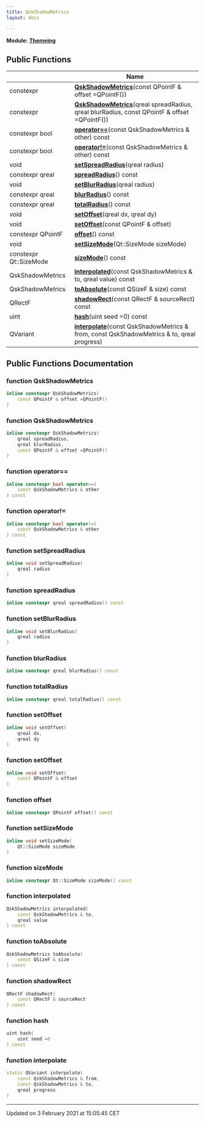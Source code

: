```yaml
---
title: QskShadowMetrics
layout: docs

---
```



**Module:** **[Themeing](/docs/modules/group__Themeing/)**



## Public Functions

|                | Name           |
| -------------- | -------------- |
| constexpr | **[QskShadowMetrics](/docs/classes/classQskShadowMetrics/#function-qskshadowmetrics)**(const QPointF & offset =QPointF()) |
| constexpr | **[QskShadowMetrics](/docs/classes/classQskShadowMetrics/#function-qskshadowmetrics)**(qreal spreadRadius, qreal blurRadius, const QPointF & offset =QPointF()) |
| constexpr bool | **[operator==](/docs/classes/classQskShadowMetrics/#function-operator==)**(const QskShadowMetrics & other) const |
| constexpr bool | **[operator!=](/docs/classes/classQskShadowMetrics/#function-operator!=)**(const QskShadowMetrics & other) const |
| void | **[setSpreadRadius](/docs/classes/classQskShadowMetrics/#function-setspreadradius)**(qreal radius) |
| constexpr qreal | **[spreadRadius](/docs/classes/classQskShadowMetrics/#function-spreadradius)**() const |
| void | **[setBlurRadius](/docs/classes/classQskShadowMetrics/#function-setblurradius)**(qreal radius) |
| constexpr qreal | **[blurRadius](/docs/classes/classQskShadowMetrics/#function-blurradius)**() const |
| constexpr qreal | **[totalRadius](/docs/classes/classQskShadowMetrics/#function-totalradius)**() const |
| void | **[setOffset](/docs/classes/classQskShadowMetrics/#function-setoffset)**(qreal dx, qreal dy) |
| void | **[setOffset](/docs/classes/classQskShadowMetrics/#function-setoffset)**(const QPointF & offset) |
| constexpr QPointF | **[offset](/docs/classes/classQskShadowMetrics/#function-offset)**() const |
| void | **[setSizeMode](/docs/classes/classQskShadowMetrics/#function-setsizemode)**(Qt::SizeMode sizeMode) |
| constexpr Qt::SizeMode | **[sizeMode](/docs/classes/classQskShadowMetrics/#function-sizemode)**() const |
| QskShadowMetrics | **[interpolated](/docs/classes/classQskShadowMetrics/#function-interpolated)**(const QskShadowMetrics & to, qreal value) const |
| QskShadowMetrics | **[toAbsolute](/docs/classes/classQskShadowMetrics/#function-toabsolute)**(const QSizeF & size) const |
| QRectF | **[shadowRect](/docs/classes/classQskShadowMetrics/#function-shadowrect)**(const QRectF & sourceRect) const |
| uint | **[hash](/docs/classes/classQskShadowMetrics/#function-hash)**(uint seed =0) const |
| QVariant | **[interpolate](/docs/classes/classQskShadowMetrics/#function-interpolate)**(const QskShadowMetrics & from, const QskShadowMetrics & to, qreal progress) |

## Public Functions Documentation

### function QskShadowMetrics

```cpp
inline constexpr QskShadowMetrics(
    const QPointF & offset =QPointF()
)
```


### function QskShadowMetrics

```cpp
inline constexpr QskShadowMetrics(
    qreal spreadRadius,
    qreal blurRadius,
    const QPointF & offset =QPointF()
)
```


### function operator==

```cpp
inline constexpr bool operator==(
    const QskShadowMetrics & other
) const
```


### function operator!=

```cpp
inline constexpr bool operator!=(
    const QskShadowMetrics & other
) const
```


### function setSpreadRadius

```cpp
inline void setSpreadRadius(
    qreal radius
)
```


### function spreadRadius

```cpp
inline constexpr qreal spreadRadius() const
```


### function setBlurRadius

```cpp
inline void setBlurRadius(
    qreal radius
)
```


### function blurRadius

```cpp
inline constexpr qreal blurRadius() const
```


### function totalRadius

```cpp
inline constexpr qreal totalRadius() const
```


### function setOffset

```cpp
inline void setOffset(
    qreal dx,
    qreal dy
)
```


### function setOffset

```cpp
inline void setOffset(
    const QPointF & offset
)
```


### function offset

```cpp
inline constexpr QPointF offset() const
```


### function setSizeMode

```cpp
inline void setSizeMode(
    Qt::SizeMode sizeMode
)
```


### function sizeMode

```cpp
inline constexpr Qt::SizeMode sizeMode() const
```


### function interpolated

```cpp
QskShadowMetrics interpolated(
    const QskShadowMetrics & to,
    qreal value
) const
```


### function toAbsolute

```cpp
QskShadowMetrics toAbsolute(
    const QSizeF & size
) const
```


### function shadowRect

```cpp
QRectF shadowRect(
    const QRectF & sourceRect
) const
```


### function hash

```cpp
uint hash(
    uint seed =0
) const
```


### function interpolate

```cpp
static QVariant interpolate(
    const QskShadowMetrics & from,
    const QskShadowMetrics & to,
    qreal progress
)
```


-------------------------------

Updated on  3 February 2021 at 15:05:45 CET